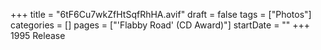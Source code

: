 +++
title = "6tF6Cu7wkZfHtSqfRhHA.avif"
draft = false
tags = ["Photos"]
categories = []
pages = ["'Flabby Road' (CD Award)"]
startDate = ""
+++
1995 Release
